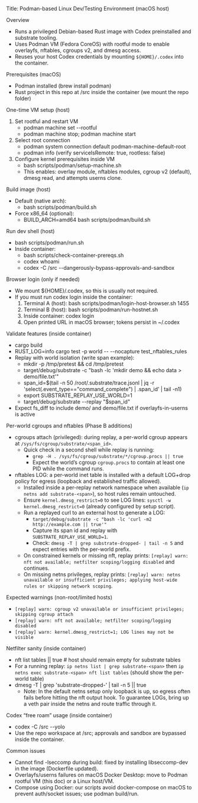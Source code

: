 Title: Podman-based Linux Dev/Testing Environment (macOS host)

Overview
- Runs a privileged Debian-based Rust image with Codex preinstalled and substrate tooling.
- Uses Podman VM (Fedora CoreOS) with rootful mode to enable overlayfs, nftables, cgroups v2, and dmesg access.
- Reuses your host Codex credentials by mounting `${HOME}/.codex` into the container.

Prerequisites (macOS)
- Podman installed (brew install podman)
- Rust project in this repo at /src inside the container (we mount the repo folder)

One-time VM setup (host)
1) Set rootful and restart VM
   - podman machine set --rootful
   - podman machine stop; podman machine start
2) Select root connection
   - podman system connection default podman-machine-default-root
   - podman info (verify serviceIsRemote: true, rootless: false)
3) Configure kernel prerequisites inside VM
   - bash scripts/podman/setup-machine.sh
   - This enables: overlay module, nftables modules, cgroup v2 (default), dmesg read, and attempts userns clone.

Build image (host)
- Default (native arch):
  - bash scripts/podman/build.sh
- Force x86_64 (optional):
  - BUILD_ARCH=amd64 bash scripts/podman/build.sh

Run dev shell (host)
- bash scripts/podman/run.sh
- Inside container:
  - bash scripts/check-container-prereqs.sh
  - codex whoami
  - codex -C /src --dangerously-bypass-approvals-and-sandbox

Browser login (only if needed)
- We mount ${HOME}/.codex, so this is usually not required.
- If you must run codex login inside the container:
  1) Terminal A (host): bash scripts/podman/login-host-browser.sh 1455
  2) Terminal B (host): bash scripts/podman/run-hostnet.sh
  3) Inside container: codex login
  4) Open printed URL in macOS browser; tokens persist in ~/.codex

Validate features (inside container)
- cargo build
- RUST_LOG=info cargo test -p world -- --nocapture test_nftables_rules
- Replay with world isolation (write span example):
  - mkdir -p /tmp/pretest && cd /tmp/pretest
  - target/debug/substrate -c "bash -lc 'mkdir demo && echo data > demo/file.txt'"
  - span_id=$(tail -n 50 /root/.substrate/trace.jsonl | jq -r 'select(.event_type=="command_complete") | .span_id' | tail -n1)
  - export SUBSTRATE_REPLAY_USE_WORLD=1
  - target/debug/substrate --replay "$span_id"
- Expect fs_diff to include demo/ and demo/file.txt if overlayfs-in-userns is active

Per-world cgroups and nftables (Phase B additions)
- cgroups attach (privileged): during replay, a per-world cgroup appears at `/sys/fs/cgroup/substrate/<span_id>`.
  - Quick check in a second shell while replay is running:
    - `grep -H . /sys/fs/cgroup/substrate/*/cgroup.procs || true`
    - Expect the world’s cgroup `cgroup.procs` to contain at least one PID while the command runs.
- nftables LOG: a per-world inet table is installed with a default LOG+drop policy for egress (loopback and established traffic allowed).
  - Installed inside a per-replay network namespace when available (`ip netns add substrate-<span>`), so host rules remain untouched.
  - Ensure `kernel.dmesg_restrict=0` to see LOG lines: `sysctl -w kernel.dmesg_restrict=0` (already configured by setup script).
  - Run a replayed curl to an external host to generate a LOG:
    - `target/debug/substrate -c "bash -lc 'curl -m2 http://example.com || true'"`
    - Capture its span id and replay with `SUBSTRATE_REPLAY_USE_WORLD=1`.
    - Check: `dmesg -T | grep substrate-dropped- | tail -n 5` and expect entries with the per-world prefix.
  - On constrained kernels or missing nft, replay prints: `[replay] warn: nft not available; netfilter scoping/logging disabled` and continues.
  - On missing netns privileges, replay prints: `[replay] warn: netns unavailable or insufficient privileges; applying host-wide rules or skipping network scoping`.

Expected warnings (non-root/limited hosts)
- `[replay] warn: cgroup v2 unavailable or insufficient privileges; skipping cgroup attach`
- `[replay] warn: nft not available; netfilter scoping/logging disabled`
- `[replay] warn: kernel.dmesg_restrict=1; LOG lines may not be visible`

Netfilter sanity (inside container)
- nft list tables || true  # host should remain empty for substrate tables
- For a running replay: `ip netns list | grep substrate-<span>` then `ip netns exec substrate-<span> nft list tables` (should show the per-world table)
- dmesg -T | grep 'substrate-dropped-' | tail -n 5 || true
  - Note: In the default netns setup only loopback is up, so egress often fails before hitting the nft output hook. To guarantee LOGs, bring up a veth pair inside the netns and route traffic through it.

Codex “free roam” usage (inside container)
- codex -C /src --yolo
- Use the repo workspace at /src; approvals and sandbox are bypassed inside the container.

Common issues
- Cannot find -lseccomp during build: fixed by installing libseccomp-dev in the image (Dockerfile updated).
- Overlayfs/userns failures on macOS Docker Desktop: move to Podman rootful VM (this doc) or a Linux host/VM.
- Compose using Docker: our scripts avoid docker-compose on macOS to prevent auth/socket issues; use podman build/run.
